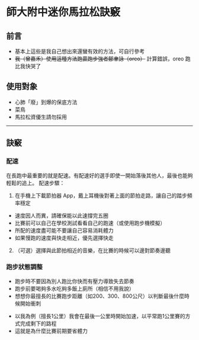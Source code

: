 # 師大附中迷你馬拉松訣竅

## 前言
* 基本上這些是我自己想出來還蠻有效的方法，可自行參考
* ~~我（曾嘉禾）使用這種方法跑贏跑步強者鄒聿詠（oreo）~~ 計算錯誤，oreo 跑比我快哭了

## 使用對象
* 心肺「廢」到爆的保底方法
* 菜鳥
* 馬拉松資優生請勿採用

---
## 訣竅
### 配速
在長跑中最重要的就是配速。有配速好的選手即使一開始落後其他人，最後也能夠輕鬆的追上。
配速步驟：
1. 在手機上下載節拍器 App，戴上耳機後對著上面的節拍走路，讓自己的踏步頻率穩定
 - 速度因人而異，請確保能以此速撐完五圈
 - 比賽前可以自己在學校測試看看自己的跑速（或使用跑步機模擬）
 - 所配的速度盡可能不要讓自己容易消耗體力
 - 如果慢跑的速度與快走相近，優先選擇快走
2. （可選）選擇與此節拍相近的音樂，在比賽的時候可以邊對節奏邊聽

### 跑步狀態調整
- 跑步時不要因為別人跑比你快而有壓力導致失去節奏
- 跑步前要喝夠多水吃夠多飯上廁所（相信不用我說）
 - 想想你最擅長的比賽跑步距離（如200、300、800公尺）以判斷最後什麼時候開始衝刺
  * 以我為例（擅長1公里）我會在最後一公里時開始加速，以平常跑1公里賽的方式完成剩下的路程
  * 這就是為什麼比賽前期要省體力
